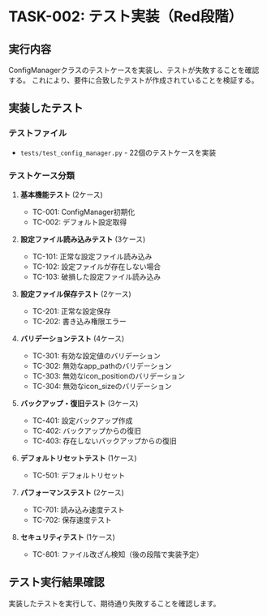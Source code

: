 # TASK-002: テスト実装（Red段階）

## 実行内容

ConfigManagerクラスのテストケースを実装し、テストが失敗することを確認する。
これにより、要件に合致したテストが作成されていることを検証する。

## 実装したテスト

### テストファイル
- `tests/test_config_manager.py` - 22個のテストケースを実装

### テストケース分類
1. **基本機能テスト** (2ケース)
   - TC-001: ConfigManager初期化
   - TC-002: デフォルト設定取得

2. **設定ファイル読み込みテスト** (3ケース)
   - TC-101: 正常な設定ファイル読み込み
   - TC-102: 設定ファイルが存在しない場合
   - TC-103: 破損した設定ファイル読み込み

3. **設定ファイル保存テスト** (2ケース)
   - TC-201: 正常な設定保存
   - TC-202: 書き込み権限エラー

4. **バリデーションテスト** (4ケース)
   - TC-301: 有効な設定値のバリデーション
   - TC-302: 無効なapp_pathのバリデーション
   - TC-303: 無効なicon_positionのバリデーション
   - TC-304: 無効なicon_sizeのバリデーション

5. **バックアップ・復旧テスト** (3ケース)
   - TC-401: 設定バックアップ作成
   - TC-402: バックアップからの復旧
   - TC-403: 存在しないバックアップからの復旧

6. **デフォルトリセットテスト** (1ケース)
   - TC-501: デフォルトリセット

7. **パフォーマンステスト** (2ケース)
   - TC-701: 読み込み速度テスト
   - TC-702: 保存速度テスト

8. **セキュリティテスト** (1ケース)
   - TC-801: ファイル改ざん検知（後の段階で実装予定）

## テスト実行結果確認

実装したテストを実行して、期待通り失敗することを確認します。